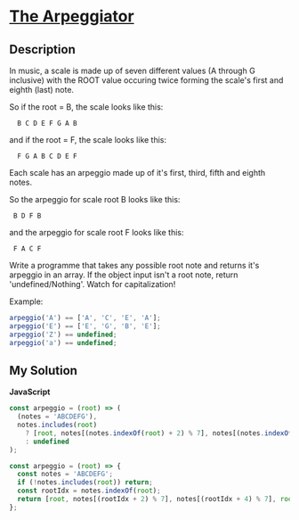 # [The Arpeggiator](https://www.codewars.com/kata/563c823393305ec84e000048)

## Description

In music, a scale is made up of seven different values (A through G inclusive) with the ROOT value occuring twice forming the scale's first and eighth (last) note.

So if the root = B, the scale looks like this:

```
  B C D E F G A B
```

and if the root = F, the scale looks like this:

```
  F G A B C D E F
```

Each scale has an arpeggio made up of it's first, third, fifth and eighth notes.

So the arpeggio for scale root B looks like this:

```
 B D F B
```

and the arpeggio for scale root F looks like this:

```
 F A C F
```

Write a programme that takes any possible root note and returns it's arpeggio in an array. If the object input isn't a root note, return 'undefined/Nothing'. Watch for capitalization!

Example:

```js
arpeggio('A') == ['A', 'C', 'E', 'A'];
arpeggio('E') == ['E', 'G', 'B', 'E'];
arpeggio('Z') == undefined;
arpeggio('a') == undefined;
```

## My Solution

**JavaScript**

```js
const arpeggio = (root) => (
  (notes = 'ABCDEFG'),
  notes.includes(root)
    ? [root, notes[(notes.indexOf(root) + 2) % 7], notes[(notes.indexOf(root) + 4) % 7], root]
    : undefined
);
```

```js
const arpeggio = (root) => {
  const notes = 'ABCDEFG';
  if (!notes.includes(root)) return;
  const rootIdx = notes.indexOf(root);
  return [root, notes[(rootIdx + 2) % 7], notes[(rootIdx + 4) % 7], root];
};
```